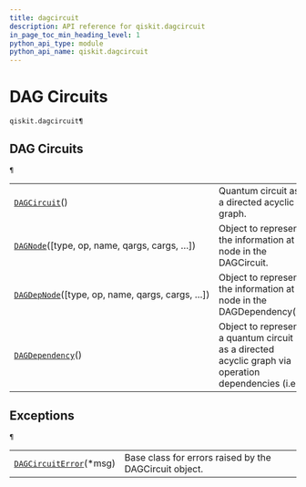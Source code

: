 ```yaml
---
title: dagcircuit
description: API reference for qiskit.dagcircuit
in_page_toc_min_heading_level: 1
python_api_type: module
python_api_name: qiskit.dagcircuit
---
```


<span id="module-qiskit.dagcircuit" />

<span id="qiskit-dagcircuit" />

<span id="dag-circuits-qiskit-dagcircuit" />

# DAG Circuits

<span id="module-qiskit.dagcircuit" />

`qiskit.dagcircuit¶`

## DAG Circuits

<span id="module-qiskit.dagcircuit" />

`¶`

|                                                                                                                                              |                                                                                                    |
| -------------------------------------------------------------------------------------------------------------------------------------------- | -------------------------------------------------------------------------------------------------- |
| [`DAGCircuit`](qiskit.dagcircuit.DAGCircuit#qiskit.dagcircuit.DAGCircuit "qiskit.dagcircuit.DAGCircuit")()                                   | Quantum circuit as a directed acyclic graph.                                                       |
| [`DAGNode`](qiskit.dagcircuit.DAGNode#qiskit.dagcircuit.DAGNode "qiskit.dagcircuit.DAGNode")(\[type, op, name, qargs, cargs, …])             | Object to represent the information at a node in the DAGCircuit.                                   |
| [`DAGDepNode`](qiskit.dagcircuit.DAGDepNode#qiskit.dagcircuit.DAGDepNode "qiskit.dagcircuit.DAGDepNode")(\[type, op, name, qargs, cargs, …]) | Object to represent the information at a node in the DAGDependency().                              |
| [`DAGDependency`](qiskit.dagcircuit.DAGDependency#qiskit.dagcircuit.DAGDependency "qiskit.dagcircuit.DAGDependency")()                       | Object to represent a quantum circuit as a directed acyclic graph via operation dependencies (i.e. |

## Exceptions

<span id="module-qiskit.dagcircuit" />

`¶`

|                                                                                                                                     |                                                        |
| ----------------------------------------------------------------------------------------------------------------------------------- | ------------------------------------------------------ |
| [`DAGCircuitError`](qiskit.dagcircuit.DAGCircuitError#qiskit.dagcircuit.DAGCircuitError "qiskit.dagcircuit.DAGCircuitError")(\*msg) | Base class for errors raised by the DAGCircuit object. |

